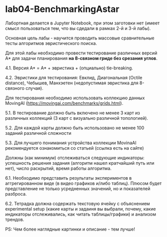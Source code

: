 # lab04-BenchmarkingAstar

Лабортная делается в Jupyter Notebook, при этом заготовки нет (имеет смысл пользоваться тем, что вы сдедали в рамках 2-й и 3-й лабы).

Основная цель лабы - научится проводить массовые сравнительные тесты алгоритмов эвристического поиска.

Для этой лабы необходимо провести тестирование различных версий A* для задачи планирования **на 8-связном гриде без срезания углов**.

4.1. Версия A* = A* + эвристика + (опциально) tie-breaking.

4.2. Эвристики для тестирования: Евклид, Диагональная (Octile distance), Чебышев, Манхэетен (недопустимая эвристика для 8-связного случая).

Для тестирования необходимо использовать коллекцию данных MovingAI (https://movingai.com/benchmarks/grids.html).


5.1. В тестирование должно быть включено не менее 3 карт из различных коллекций (3 карт с визуально различной топологией).

5.2. Для каждой карты должно быть использовано не менее 100 заданий различной сложности

5.3. Для лучшего понимания устройства коллекции MovinaAI рекомендуется ознакомиться со статьей (ссылка есть на сайте)

Должны (как минимум) отслеживаться следующие индикаторы: успешность решения задания (алгоритм нашел кратчайший путь или нет), число раскрытий, время работы алгоритма.

6.1. Необходимо представить результаты экспериментов в аггрегированном виде (в видео графиков и/либо таблиц). Плюсом будет представление не только усредненных значений, но и показателей разброса.

6.2. Тетрадка должна содержать текстовую ячейку с объяснением experimental setup (какие карты и задаиня вы выбрали, почему, какие индикаторы отслеживались, как читать таблицы/графики) и анализом трендов.

PS: Чем более наглядные картинки и описание - тем лучше!
